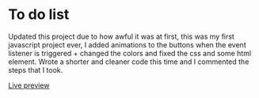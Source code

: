 # To do list

Updated this project due to how awful it was at first, this was my first javascript project ever, I added animations to the buttons when the event listener is triggered + changed the colors and fixed the css and some html element.
Wrote a shorter and cleaner code this time and I commented the steps that I took.

[Live preview](https://wx-it.github.io/To-do-list/)
